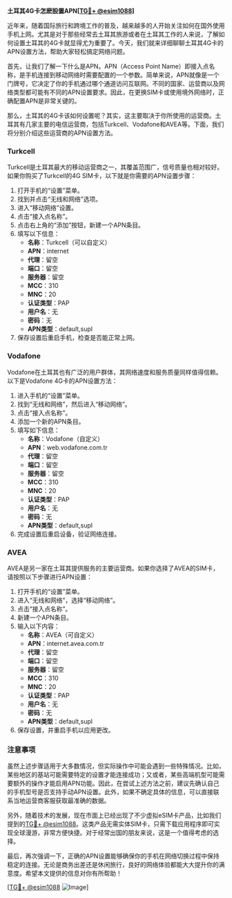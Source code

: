 **土耳其4G卡怎麽設置APN[[TG💪+ @esim1088](https://t.me/s/esim1088)]**

近年来，随着国际旅行和跨境工作的普及，越来越多的人开始关注如何在国外使用手机上网。尤其是对于那些经常去土耳其旅游或者在土耳其工作的人来说，了解如何设置土耳其的4G卡就显得尤为重要了。今天，我们就来详细聊聊土耳其4G卡的APN设置方法，帮助大家轻松搞定网络问题。

首先，让我们了解一下什么是APN。APN（Access Point Name）即接入点名称，是手机连接到移动网络时需要配置的一个参数。简单来说，APN就像是一个门牌号，它决定了你的手机通过哪个通道访问互联网。不同的国家、运营商以及网络类型都可能有不同的APN设置要求。因此，在更换SIM卡或使用境外网络时，正确配置APN是非常关键的。

那么，土耳其的4G卡该如何设置呢？其实，这主要取决于你所使用的运营商。土耳其有几家主要的电信运营商，包括Turkcell、Vodafone和AVEA等。下面，我们将分别介绍这些运营商的APN设置方法。

### Turkcell

Turkcell是土耳其最大的移动运营商之一，其覆盖范围广，信号质量也相对较好。如果你购买了Turkcell的4G SIM卡，以下就是你需要的APN设置步骤：

1. 打开手机的“设置”菜单。
2. 找到并点击“无线和网络”选项。
3. 进入“移动网络”设置。
4. 点击“接入点名称”。
5. 点击右上角的“添加”按钮，新建一个APN条目。
6. 填写以下信息：
   - **名称**：Turkcell（可以自定义）
   - **APN**：internet
   - **代理**：留空
   - **端口**：留空
   - **服务器**：留空
   - **MCC**：310
   - **MNC**：20
   - **认证类型**：PAP
   - **用户名**：无
   - **密码**：无
   - **APN类型**：default,supl
7. 保存设置后重启手机，检查是否能正常上网。

### Vodafone

Vodafone在土耳其也有广泛的用户群体，其网络速度和服务质量同样值得信赖。以下是Vodafone 4G卡的APN设置方法：

1. 进入手机的“设置”菜单。
2. 找到“无线和网络”，然后进入“移动网络”。
3. 点击“接入点名称”。
4. 添加一个新的APN条目。
5. 填写如下信息：
   - **名称**：Vodafone（自定义）
   - **APN**：web.vodafone.com.tr
   - **代理**：留空
   - **端口**：留空
   - **服务器**：留空
   - **MCC**：310
   - **MNC**：20
   - **认证类型**：PAP
   - **用户名**：无
   - **密码**：无
   - **APN类型**：default,supl
6. 完成设置后重启设备，验证网络连接。

### AVEA

AVEA是另一家在土耳其提供服务的主要运营商。如果你选择了AVEA的SIM卡，请按照以下步骤进行APN设置：

1. 打开手机的“设置”菜单。
2. 进入“无线和网络”，选择“移动网络”。
3. 点击“接入点名称”。
4. 新建一个APN条目。
5. 输入以下内容：
   - **名称**：AVEA（可自定义）
   - **APN**：internet.avea.com.tr
   - **代理**：留空
   - **端口**：留空
   - **服务器**：留空
   - **MCC**：310
   - **MNC**：20
   - **认证类型**：PAP
   - **用户名**：无
   - **密码**：无
   - **APN类型**：default,supl
6. 保存设置，并重启手机以应用更改。

### 注意事项

虽然上述步骤适用于大多数情况，但实际操作中可能会遇到一些特殊情况。比如，某些地区的基站可能需要特定的设置才能连接成功；又或者，某些高端机型可能需要额外的操作才能启用APN功能。因此，在尝试上述方法之前，建议先确认自己的手机型号是否支持手动APN设置。此外，如果不确定具体的信息，可以直接联系当地运营商客服获取最准确的数据。

另外，随着技术的发展，现在市面上已经出现了不少虚拟eSIM卡产品，比如我们提到的[TG💪+ @esim1088](https://t.me/s/esim1088)。这类产品无需实体SIM卡，只需下载应用程序即可实现全球漫游，非常方便快捷。对于经常出国的朋友来说，这是一个值得考虑的选择。

最后，再次强调一下，正确的APN设置能够确保你的手机在网络切换过程中保持稳定的连接。无论是商务出差还是休闲旅行，良好的网络体验都能大大提升你的满意度。希望本文提供的信息对你有所帮助！

[[TG💪+ @esim1088](https://t.me/s/esim1088) ![Image](https://i.postimg.cc/4NQfJmqS/Snipaste-2025-05-13-00-14-12.png)]
